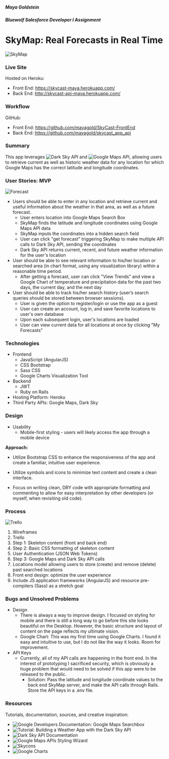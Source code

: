 ##### Maya Goldstein

##### Bluewolf Salesforce Developer I Assignment


# SkyMap: Real Forecasts in Real Time

![SkyMap](public/images/screen_capture_1.png)

### Live Site

Hosted on Heroku:

* Front End: https://skycast-maya.herokuapp.com/
* Back End: http://skycast-api-maya.herokuapp.com/

### Workflow

GitHub:

* Front End: https://github.com/mayagold/SkyCast-FrontEnd
* Back End: https://github.com/mayagold/skycast_app_api

### Summary

This app leverages ![Dark Sky API](https://developer.forecast.io) and ![Google Maps API](https://developers.google.com/maps), allowing users to retrieve current as well as historic weather data for any location for which Google Maps has the correct latitude and longitude coordinates.

### User Stories: MVP

![Forecast](public/images/screen_capture_2.png)

* Users should be able to enter in any location and retrieve current and useful information about the weather in that area, as well as a future forecast. 
  * User enters location into Google Maps Search Box
  * SkyMap finds the latitude and longitude coordinates using Google Maps API data
  * SkyMap inputs the coordinates into a hidden search field
  * User can click "get forecast" triggering SkyMap to make multiple API calls to Dark Sky API, sending the coordinates
  * Dark Sky API returns current, recent, and future weather information for the user's location   
* User should be able to see relevant information to his/her location or searched area (in chart format, using any visualization library) within a reasonable time period. 
  * After getting a forecast, user can click "View Trends" and view a Google Chart of temperature and precipitation data for the past two days, the current day, and the next day
* User should be able to track his/her search history (user’s search queries should be stored between browser sessions).
  * User is given the option to register/login or use the app as a guest
  * User can create an account, log in, and save favorite locations to user's own database
  * Upon each subsequent login, user's locations are loaded
  * User can view current data for all locations at once by clicking "My Forecasts"

### Technologies

* Frontend
  * JavaScript (AngularJS)
  * CSS Bootstrap
  * Sass CSS  
  * Google Charts Visualization Tool
* Backend
  * JWT
  * Ruby on Rails
* Hosting Platform: Heroku
* Third Party APIs: Google Maps, Dark Sky

### Design

* Usability
  * Mobile-first styling - users will likely access the app through a mobile device

**Approach:**

* Utilize Bootstrap CSS to enhance the responsiveness of the app and create a familiar, intuitive user experience.

* Utilize symbols and icons to minimize text content and create a clean interface.

* Focus on writing clean, DRY code with appropriate formatting and commenting to allow for easy interpretation by other developers (or myself, when revisiting old code).

### Process

![Trello](public/images/trello.png)

1. Wireframes
1. Trello
1. Step 1: Skeleton content (front and back end)
1. Step 2: Basic CSS formatting of skeleton content
1. User Authentication (JSON Web Tokens)
1. Step 3: Google Maps and Dark Sky API calls
1. Locations model allowing users to store (create) and remove (delete) past searched locations
1. Front end design: optimize the user experience
1. Include JS application frameworks (AngularJS) and resource pre-compilers (Sass) as a stretch goal

### Bugs and Unsolved Problems

* Design
  * There is always a way to improve design. I focused on styling for mobile and there is still a long way to go before this site looks beautiful on the Desktop. However, the basic structure and layout of content on the page reflects my ultimate vision.
  * Google Chart: This was my first time using Google Charts. I found it easy and intuitive to use, but I do not like the way it looks. Room for improvement.
* API Keys
  * Currently, all of my API calls are happening in the front end. In the interest of prototyping I sacrificed security, which is obviously a huge problem that would need to be solved if this app were to be released to the public.
    * Solution: Pass the latitude and longitude coordinate values to the back end SkyMap server, and make the API calls through Rails. Store the API keys in a .env file.

### Resources

Tutorials, documentation, sources, and creative inspiration:

* ![Google Developers Documentation: Google Maps Searchbox](https://developers.google.com/maps/documentation/javascript/examples/places-searchbox)
* ![Tutorial: Building a Weather App with the Dark Sky API](https://webdesign.tutsplus.com/tutorials/building-a-weather-app-with-the-darksky-api--cms-28678)
* ![Dark Sky API Documentation](https://darksky.net/dev/docs)
* ![Google Maps APIs Styling Wizard](https://mapstyle.withgoogle.com/)
* ![Skycons](https://darkskyapp.github.io/skycons/)
* ![Google Charts](https://developers.google.com/chart/)
